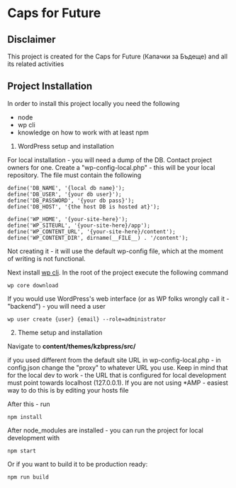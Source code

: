 # Caps for Future

## Disclaimer
This project is created for the Caps for Future (Капачки за Бъдеще) and all its related activities

## Project Installation
In order to install this project locally you need the following
* node
* wp cli
* knowledge on how to work with at least npm

1. WordPress setup and installation

For local installation - you will need a dump of the DB. Contact project owners for one. Create a 
"wp-config-local.php" - this will be your local repository. The file must contain the following
```
define('DB_NAME', '{local db name}');
define('DB_USER', '{your db user}');
define('DB_PASSWORD', '{your db pass}');
define('DB_HOST', '{the host DB is hosted at}');

define('WP_HOME', '{your-site-here}');
define('WP_SITEURL', '{your-site-here}/app');
define('WP_CONTENT_URL', '{your-site-here}/content');
define('WP_CONTENT_DIR', dirname(__FILE__) . '/content');
```
Not creating it - it will use the default wp-config file, which at the moment of writing is not functional.

Next install [wp cli](https://www.npmjs.com/package/wp-cli). In the root of the project execute the 
following command
```shell
wp core download
```
If you would use WordPress's web interface (or as WP folks wrongly call it - "backend") - you will need a user
```shell
wp user create {user} {email} --role=administrator 
```

2. Theme setup and installation

Navigate to **content/themes/kzbpress/src/** 

if you used different from the default site URL in wp-config-local.php - in config.json change the "proxy" to whatever 
URL you use. Keep in mind that for the local dev to work - the URL that is configured for local development must 
point towards localhost (127.0.0.1). If you are not using *AMP - easiest way to do this is by editing your hosts file

After this - run
```shell
npm install
```
After node_modules are installed - you can run the project for local development with
```shell
npm start
```
Or if you want to build it to be production ready:
```shell
npm run build
```
